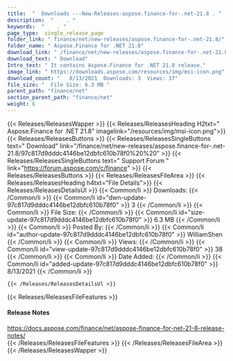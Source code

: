 ```yaml
---
title:  "  Downloads ---New-Releases-aspose.finance-for-.net-21.8 . " 
description:  "    . " 
keywords:  "    . " 
page_type:  single_release_page
folder_link: " finance/net/new-releases/aspose.finance-for-.net-21.8/"
folder_name: " Aspose.Finance for .NET 21.8"
download_link: " /finance/net/new-releases/aspose.finance-for-.net-21.8/97c817d9dddc4146be12dbfc610b78f0"
download_text: " Download"
Intro_text: " It contains Aspose.Finance for .NET 21.8 release."
image_link: " https://downloads.aspose.com/resources/img/msi-icon.png"
download_count: "   8/13/2021  Downloads: 3  Views: 37"
file_size: "  File Size: 6.3 MB "
parent_path: "finance/net"
section_parent_path: "finance/net"
weight: 6 
---
```


{{< Releases/ReleasesWapper >}}
  {{< Releases/ReleasesHeading H2txt=" Aspose.Finance for .NET 21.8" imagelink="/resources/img/msi-icon.png">}}
  {{< Releases/ReleasesButtons >}}
    {{< Releases/ReleasesSingleButtons text=" Download" link="/finance/net/new-releases/aspose.finance-for-.net-21.8/97c817d9dddc4146be12dbfc610b78f0%20%20" >}}
    {{< Releases/ReleasesSingleButtons text=" Support Forum " link="https://forum.aspose.com/c/finance" >}}
  {{< Releases/ReleasesButtons >}}
  {{< Releases/ReleasesFileArea >}}
    {{< Releases/ReleasesHeading h4txt="File Details">}}
    {{< Releases/ReleasesDetailsUl >}}
            {{< Common/li  >}} Downloads: {{< /Common/li >}} 
      {{< Common/li id="dwn-update-97c817d9dddc4146be12dbfc610b78f0" >}} 3 {{< /Common/li >}} 
      {{< Common/li  >}} File Size: {{< /Common/li >}} 
      {{< Common/li id="size-update-97c817d9dddc4146be12dbfc610b78f0" >}} 6.3 MB {{< /Common/li >}} 
      {{< Common/li  >}} Posted By: {{< /Common/li >}} 
      {{< Common/li id="author-update-97c817d9dddc4146be12dbfc610b78f0" >}} WilliamShen {{< /Common/li >}} 
      {{< Common/li  >}} Views: {{< /Common/li >}} 
      {{< Common/li id="view-update-97c817d9dddc4146be12dbfc610b78f0" >}} 38 {{< /Common/li >}} 
      {{< Common/li  >}} Date Added: {{< /Common/li >}} 
      {{< Common/li id="added-update-97c817d9dddc4146be12dbfc610b78f0" >}} 8/13/2021 {{< /Common/li >}} 

    {{< /Releases/ReleasesDetailsUl >}}

  {{< Releases/ReleasesFileFeatures >}}
      <h4>Release Notes</h4><div><a href="https://docs.aspose.com/finance/net/aspose-finance-for-net-21-8-release-notes/">https://docs.aspose.com/finance/net/aspose-finance-for-net-21-8-release-notes/</a></div>
  {{< /Releases/ReleasesFileFeatures >}}
 {{< /Releases/ReleasesFileArea >}}
{{< /Releases/ReleasesWapper >}}


